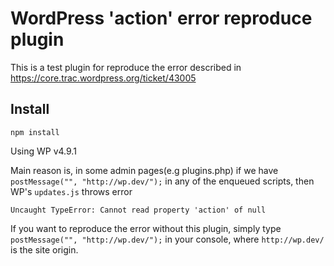 # WordPress 'action' error reproduce plugin

This is a test plugin for reproduce the error described in https://core.trac.wordpress.org/ticket/43005

## Install
```
npm install
```

Using WP v4.9.1

Main reason is, in some admin pages(e.g plugins.php) if we have `postMessage("", "http://wp.dev/");` in any of the enqueued scripts, then WP's `updates.js` throws error
```
Uncaught TypeError: Cannot read property 'action' of null
```

If you want to reproduce the error without this plugin, simply type `postMessage("", "http://wp.dev/");` in your console, where `http://wp.dev/` is the site origin.